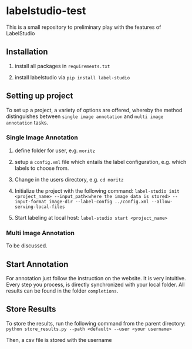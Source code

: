 # labelstudio-test
This is a small repository to preliminary play with the features of LabelStudio

## Installation

1. install all packages in `requirements.txt`

2. install labelstudio via `pip install label-studio`


## Setting up project 
To set up a project, a variety of options are offered, whereby the method distinguishes between `single image annotation` and `multi image annotation` tasks. 

### Single Image Annotation
1. define folder for user, e.g. `moritz`

2. setup a `config.xml` file which entails the label configuration, e.g. which labels to choose from.

3. Change in the users directory, e.g. `cd moritz`

3. Initialize the project with the following command:
`label-studio init <project_name> --input_path<where the image data is stored> --input-format image-dir --label-config ../config.xml --allow-serving-local-files`

4. Start labeling at local host:
`label-studio start <project_name>`

### Multi Image Annotation 
To be discussed.

## Start Annotation 
For annotation just follow the instruction on the website. It is very intuitive. 
Every step you process, is directly synchronized with your local folder.
All results can be found in the folder `completions`.



## Store Results
To store the results, run the following command from the parent directory:
`python store_results.py --path <default> --user <your username>`

Then, a csv file is stored with the username
